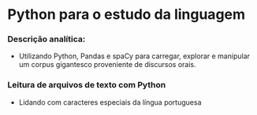 # Python para o estudo da linguagem

### Descrição analítica: 
- Utilizando Python, Pandas e spaCy para carregar, explorar e manipular um corpus gigantesco proveniente de discursos orais.

### Leitura de arquivos de texto com Python
- Lidando com caracteres especiais da língua portuguesa
